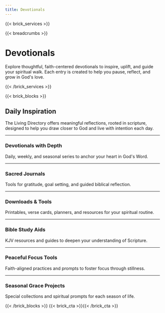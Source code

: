 ```yaml
---
title: Devotionals
---
```

{{< brick_services >}}

{{< breadcrumbs >}}

# Devotionals

Explore thoughtful, faith-centered devotionals to inspire, uplift, and guide your spiritual walk. Each entry is created to help you pause, reflect, and grow in God's love.

{{< /brick_services >}}


{{< brick_blocks >}}

## Daily Inspiration

The Living Directory offers meaningful reflections, rooted in scripture, designed to help you draw closer to God and live with intention each day.

---


### Devotionals with Depth

Daily, weekly, and seasonal series to anchor your heart in God's Word.

[](/devotionals/)

---

### Sacred Journals

Tools for gratitude, goal setting, and guided biblical reflection.

[](docs/journals/)

---

### Downloads & Tools

Printables, verse cards, planners, and resources for your spiritual routine.

[](docs/downloads/)

---

### Bible Study Aids

KJV resources and guides to deepen your understanding of Scripture.

[](docs/getting-started/)

---

### Peaceful Focus Tools

Faith-aligned practices and prompts to foster focus through stillness.

[](docs/storehouse/)

---

### Seasonal Grace Projects

Special collections and spiritual prompts for each season of life.

[](docs/storehouse/)

{{< /brick_blocks >}}
{{< brick_cta >}}{{< /brick_cta >}}
